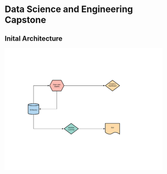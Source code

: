 # Data Science and Engineering Capstone

## Inital Architecture

![alt text](./Diagrams/Initial_Design.jpeg)
